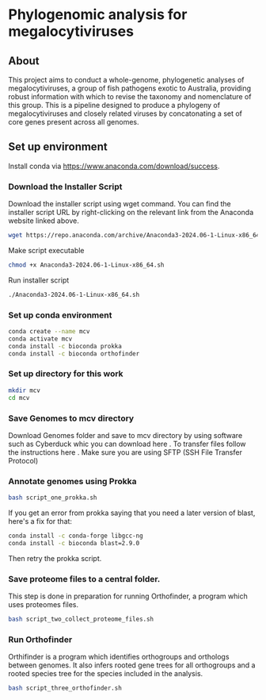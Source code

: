 # Phylogenomic analysis for megalocytiviruses 

## About 
This project aims to conduct a whole-genome, phylogenetic analyses of megalocytiviruses, a group of fish pathogens exotic to Australia, providing robust information with which to revise the taxonomy and nomenclature of this group. This is a pipeline designed to produce a phylogeny of megalocytiviruses and closely related viruses by concatonating a set of core genes present across all genomes. 

## Set up environment

Install conda via https://www.anaconda.com/download/success.

### Download the Installer Script

Download the installer script using wget command. You can find the installer script URL by right-clicking on the relevant link from the Anaconda website linked above.

```bash
wget https://repo.anaconda.com/archive/Anaconda3-2024.06-1-Linux-x86_64.sh
```

Make script executable

```bash
chmod +x Anaconda3-2024.06-1-Linux-x86_64.sh
```

Run installer script

```bash
./Anaconda3-2024.06-1-Linux-x86_64.sh
```

### Set up conda environment

```bash
conda create --name mcv
conda activate mcv
conda install -c bioconda prokka 
conda install -c bioconda orthofinder
```

### Set up directory for this work

```bash
mkdir mcv
cd mcv
```

### Save Genomes to mcv directory

Download Genomes folder and save to mcv directory by using software such as Cyberduck whic you can download here [
](https://cyberduck.io/download/). To transfer files follow the instructions here [
](https://www.exavault.com/docs/cyberduck-connecting). Make sure you are using SFTP (SSH File Transfer Protocol)


### Annotate genomes using Prokka 

```bash
bash script_one_prokka.sh
```

If you get an error from prokka saying that you need a later version of blast, here's a fix for that:

```bash
conda install -c conda-forge libgcc-ng
conda install -c bioconda blast=2.9.0
```

Then retry the prokka script.


### Save proteome files to a central folder.
This step is done in preparation for running Orthofinder, a program which uses proteomes files.

```bash
bash script_two_collect_proteome_files.sh
```

### Run Orthofinder 

Orthifinder is a program which identifies orthogroups and orthologs between genomes. It also infers rooted gene trees for all orthogroups and a rooted species tree for the species included in the analysis.

```bash
bash script_three_orthofinder.sh
```
